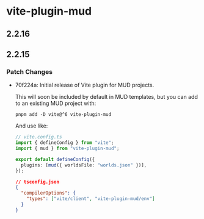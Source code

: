 # vite-plugin-mud

## 2.2.16

## 2.2.15

### Patch Changes

- 70f224a: Initial release of Vite plugin for MUD projects.

  This will soon be included by default in MUD templates, but you can add to an existing MUD project with:

  ```
  pnpm add -D vite@^6 vite-plugin-mud
  ```

  And use like:

  ```ts
  // vite.config.ts
  import { defineConfig } from "vite";
  import { mud } from "vite-plugin-mud";

  export default defineConfig({
    plugins: [mud({ worldsFile: "worlds.json" })],
  });
  ```

  ```json
  // tsconfig.json
  {
    "compilerOptions": {
      "types": ["vite/client", "vite-plugin-mud/env"]
    }
  }
  ```
